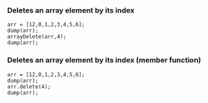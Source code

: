  ### Deletes an array element by its index
 ```luceescript+trycf
 arr = [12,0,1,2,3,4,5,6];
 dump(arr);
 arrayDelete(arr,4);
 dump(arr);
 ```

  ### Deletes an array element by its index (member function)
 ```luceescript+trycf
 arr = [12,0,1,2,3,4,5,6];
 dump(arr);
 arr.delete(4);
 dump(arr);
 ```